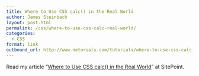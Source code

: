 ```yaml
---
title: Where to Use CSS calc() in the Real World
author: James Steinbach
layout: post.html
permalink: /css/where-to-use-css-calc-real-world/
categories:
  - CSS
format: link
outbound_url: http://www.netorials.com/tutorials/where-to-use-css-calc-in-the-real-world/
---
```

Read my article &#8220;[Where to Use CSS calc() in the Real World][1]&#8221; at SitePoint.

 [1]: http://www.netorials.com/tutorials/where-to-use-css-calc-in-the-real-world/
